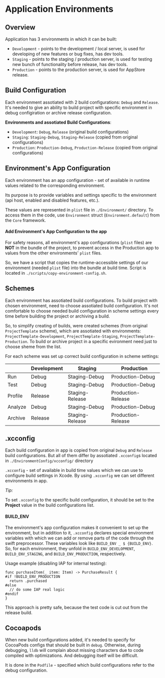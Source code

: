 # Application Environments

## Overview

Application has 3 environments in which it can be built:

- `Development` - points to the development / local server, is used for developing of new features or bug fixes, has dev tools.
- `Staging` - points to the staging / production server, is used for testing new bunch of functionality before release, has dev tools.
- `Production` - points to the production server, is used for AppStore release.

## Build Configuration

Each environment assotiated with 2 build configurations: `Debug` and `Release`. It's needed to give an ability to build project with specific environment in debug configiration or archive release configuration.

**Environments and assotiated Build Configurations**:

- `Development`: `Debug`, `Release` (original build configurations)
- `Staging`: `Staging-Debug`, `Staging-Release` (copied from original configurations)
- `Production`: `Production-Debug`, `Production-Release` (copied from original configurations)

## Environment's App Configuration

Each environment has an app configuration - set of available in runtime values related to the corresponding environment. 	

Its purpose is to provide variables and settings specific to the environment (api host, enabled and disabled features, etc.).

These values are represented in `plist` file in `./Environment/` directory. 
To access them in the code, use `Environment` struct (`Environment.default`) from the `Core` framework.

#### Add Environment's App Configuration to the app

For safety reasons, all environment's app configurations (`plist` files) are **NOT** in the bundle of the project, to prevent access in the Production app to values from the other environments' `plist` files.

So, we have a script that copies the runtime-accessible settings of our environment (needed `plist` file) into the bundle at build time. Script is located in `./scripts/copy-environment-config.sh`.

## Schemes

Each environment has assotiated build configurations. To build project with chosen environment, need to choose assotiated build configuration. It's not comfortable to choose needed build configuration in scheme settings every time before building the project or archiving a build.

So, to simplify creating of builds, were created schemes (from original `ProjectTemplate` scheme), which are assotiated with environments: `ProjectTemplate-Development`, `ProjectTemplate-Staging`, `ProjectTemplate-Production`. To build or archive project in a specific evironment need just to choose sheme from the list.

For each scheme was set up correct build configuration in scheme settings:

|         | Development | Staging         | Production         |
|---------|-------------|-----------------|--------------------|
| Run     | Debug       | Staging-Debug   | Production-Debug   |
| Test    | Debug       | Staging-Debug   | Production-Debug   |
| Profile | Release     | Staging-Release | Production-Release |
| Analyze | Debug       | Staging-Debug   | Production-Debug   |
| Archive | Release     | Staging-Release | Production-Release |

## .xcconfig

Each build configuration in app is copied from original `Debug` and `Release` build configurations. But all of them differ by assotiated `.xcconfig`s located in `./EnvironmentConfig/xcconfig/` directory

`.xcconfig` - set of available in build time values which we can use to configure build settings in Xcode. By using `.xcconfig` we can set different environments in app.

*Tip:*

To set `.xcconfig` to the specific build configuration, it should be set to the **Project** value in the build configurations list.

#### BUILD_ENV

The environment's app configuration makes it convenient to set up the environment, but in addition to it, `.xcconfig` declares special environment variables with which we can add or remove parts of the code through the swift preprocessor.
These variables look like `BUILD_ENV _ $ {BUILD_ENV}`. So, for each environment, they unfold in `BUILD_ENV_DEVELOPMENT`, `BUILD_ENV_STAGING`, and `BUILD_ENV_PRODUCTION`, respectively.

Usage example (disabling IAP for internal testing):
```
func purchaseItem(_ item: Item) -> PurchaseResult {
#if !BUILD_ENV_PRODUCTION
  return .purchased
#else
  // do some IAP real logic
#endif
}
```
This approach is pretty safe, because the test code is cut out from the release build.

## Cocoapods

When new build configurations added, it's needed to specify for CocoaPods configs that should be built in `debug`. Otherwise, during debugging, `lldb` will complain about missing characters due to code compiled with optimizations. And debugging itself will be difficult.

It is done in the `Podfile` - specified which build configurations refer to the debug configuration.